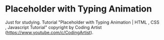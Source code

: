 # Placeholder with Typing Animation

Just for studying. Tutorial "Placeholder with Typing Animation | HTML , CSS , Javascript Tutorial" copyright by Coding Artist (https://www.youtube.com/c/CodingArtist).
